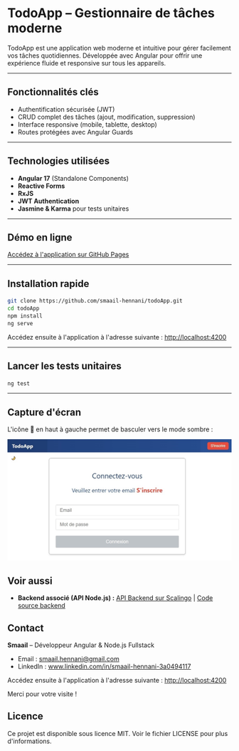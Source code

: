 # TodoApp – Gestionnaire de tâches moderne

TodoApp est une application web moderne et intuitive pour gérer facilement vos tâches quotidiennes. Développée avec Angular pour offrir une expérience fluide et responsive sur tous les appareils.

---

## Fonctionnalités clés

- Authentification sécurisée (JWT)
- CRUD complet des tâches (ajout, modification, suppression)
- Interface responsive (mobile, tablette, desktop)
- Routes protégées avec Angular Guards

---

## Technologies utilisées

- **Angular 17** (Standalone Components)
- **Reactive Forms** 
- **RxJS**
- **JWT Authentication** 
- **Jasmine & Karma** pour tests unitaires

---

## Démo en ligne

[Accédez à l'application sur GitHub Pages](https://smaail-hennani.github.io/todoApp/login)

---

## Installation rapide

```bash
git clone https://github.com/smaail-hennani/todoApp.git
cd todoApp
npm install
ng serve
```

Accédez ensuite à l'application à l'adresse suivante : [http://localhost:4200](http://localhost:4200)

---

## Lancer les tests unitaires

```bash
ng test
```

---

## Capture d'écran

L'icône 🌙 en haut à gauche permet de basculer vers le mode sombre :

![Connexion TodoApp](src/assets/interface_todoApp.jpg)

## Voir aussi
- **Backend associé (API Node.js) :**
[API Backend sur Scalingo](https://todosecure-api.osc-fr1.scalingo.io) | [Code source backend](https://github.com/smaailhennani-cloud/TodoSecure-API)  

## Contact
**Smaail** – Développeur Angular & Node.js Fullstack
- Email : smaail.hennani@gmail.com
- LinkedIn : www.linkedin.com/in/smaail-hennani-3a0494117


Accédez ensuite à l'application à l'adresse suivante : [http://localhost:4200](http://localhost:4200)

Merci pour votre visite !

## Licence
Ce projet est disponible sous licence MIT. Voir le fichier LICENSE pour plus d'informations.
